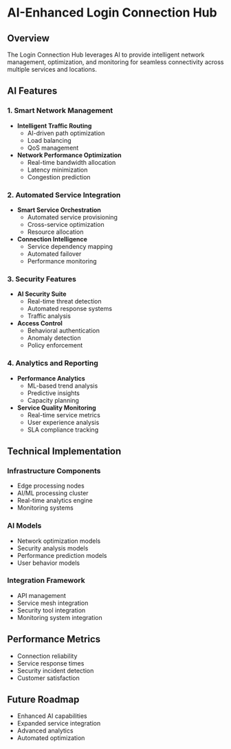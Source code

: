 # AI-Enhanced Login Connection Hub

## Overview
The Login Connection Hub leverages AI to provide intelligent network management, optimization, and monitoring for seamless connectivity across multiple services and locations.

## AI Features

### 1. Smart Network Management
- **Intelligent Traffic Routing**
  - AI-driven path optimization
  - Load balancing
  - QoS management
- **Network Performance Optimization**
  - Real-time bandwidth allocation
  - Latency minimization
  - Congestion prediction

### 2. Automated Service Integration
- **Smart Service Orchestration**
  - Automated service provisioning
  - Cross-service optimization
  - Resource allocation
- **Connection Intelligence**
  - Service dependency mapping
  - Automated failover
  - Performance monitoring

### 3. Security Features
- **AI Security Suite**
  - Real-time threat detection
  - Automated response systems
  - Traffic analysis
- **Access Control**
  - Behavioral authentication
  - Anomaly detection
  - Policy enforcement

### 4. Analytics and Reporting
- **Performance Analytics**
  - ML-based trend analysis
  - Predictive insights
  - Capacity planning
- **Service Quality Monitoring**
  - Real-time service metrics
  - User experience analysis
  - SLA compliance tracking

## Technical Implementation

### Infrastructure Components
- Edge processing nodes
- AI/ML processing cluster
- Real-time analytics engine
- Monitoring systems

### AI Models
- Network optimization models
- Security analysis models
- Performance prediction models
- User behavior models

### Integration Framework
- API management
- Service mesh integration
- Security tool integration
- Monitoring system integration

## Performance Metrics
- Connection reliability
- Service response times
- Security incident detection
- Customer satisfaction

## Future Roadmap
- Enhanced AI capabilities
- Expanded service integration
- Advanced analytics
- Automated optimization 